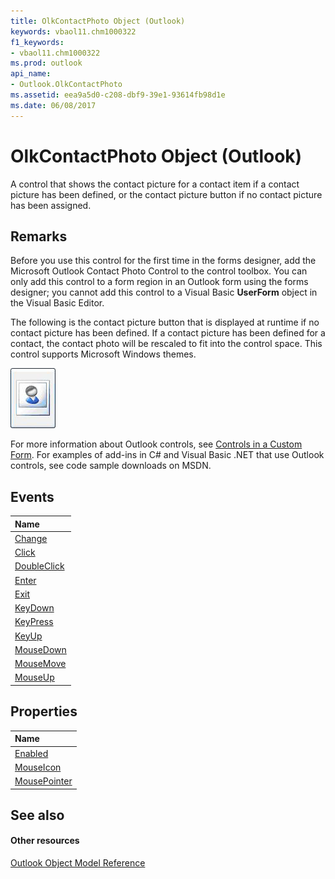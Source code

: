 ```yaml
---
title: OlkContactPhoto Object (Outlook)
keywords: vbaol11.chm1000322
f1_keywords:
- vbaol11.chm1000322
ms.prod: outlook
api_name:
- Outlook.OlkContactPhoto
ms.assetid: eea9a5d0-c208-dbf9-39e1-93614fb98d1e
ms.date: 06/08/2017
---
```



# OlkContactPhoto Object (Outlook)

A control that shows the contact picture for a contact item if a contact picture has been defined, or the contact picture button if no contact picture has been assigned. 


## Remarks

Before you use this control for the first time in the forms designer, add the Microsoft Outlook Contact Photo Control to the control toolbox. You can only add this control to a form region in an Outlook form using the forms designer; you cannot add this control to a Visual Basic  **UserForm** object in the Visual Basic Editor.

The following is the contact picture button that is displayed at runtime if no contact picture has been defined. If a contact picture has been defined for a contact, the contact photo will be rescaled to fit into the control space. This control supports Microsoft Windows themes.


![Contact picture button](images/olContactPictureButton_ZA10120279.gif)



For more information about Outlook controls, see [Controls in a Custom Form](http://msdn.microsoft.com/library/fcba1b34-c526-5d01-8644-cb8852bd2348%28Office.15%29.aspx). For examples of add-ins in C# and Visual Basic .NET that use Outlook controls, see code sample downloads on MSDN. 


## Events



|**Name**|
|:-----|
|[Change](Outlook.OlkContactPhoto.Change.md)|
|[Click](Outlook.OlkContactPhoto.Click.md)|
|[DoubleClick](Outlook.OlkContactPhoto.DoubleClick.md)|
|[Enter](Outlook.OlkContactPhoto.Enter.md)|
|[Exit](Outlook.OlkContactPhoto.Exit.md)|
|[KeyDown](Outlook.OlkContactPhoto.KeyDown.md)|
|[KeyPress](Outlook.OlkContactPhoto.KeyPress.md)|
|[KeyUp](Outlook.OlkContactPhoto.KeyUp.md)|
|[MouseDown](Outlook.OlkContactPhoto.MouseDown.md)|
|[MouseMove](Outlook.OlkContactPhoto.MouseMove.md)|
|[MouseUp](Outlook.OlkContactPhoto.MouseUp.md)|

## Properties



|**Name**|
|:-----|
|[Enabled](Outlook.OlkContactPhoto.Enabled.md)|
|[MouseIcon](Outlook.OlkContactPhoto.MouseIcon.md)|
|[MousePointer](Outlook.OlkContactPhoto.MousePointer.md)|

## See also


#### Other resources


[Outlook Object Model Reference](http://msdn.microsoft.com/library/73221b13-d8d8-99b8-3394-b95dbbfd5ddc%28Office.15%29.aspx)
